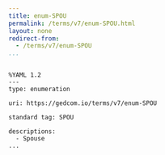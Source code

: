 ```yaml
---
title: enum-SPOU
permalink: /terms/v7/enum-SPOU.html
layout: none
redirect-from:
  - /terms/v7/enum-SPOU
...
```


```

%YAML 1.2
---
type: enumeration

uri: https://gedcom.io/terms/v7/enum-SPOU

standard tag: SPOU

descriptions:
  - Spouse
...

```

